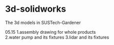 # 3d-solidworks
The 3d models in SUSTech-Gardener

05.15   1.assembly drawing for whole products <br>
        2.water pump and its fixtures
        3.lidar and its fixtures

        
